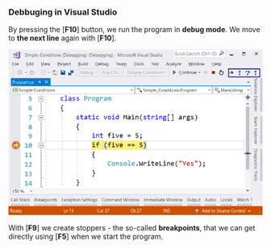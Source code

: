 ### Debbuging in Visual Studio

By pressing the [**F10**] button, we run the program in **debug mode**. We move to **the next line** again with [**F10**].

![](/assets/chapter-3-images/00.Debugging-02.png)

With [**F9**] we create stoppers - the so-called **breakpoints**, that we can get directly using [**F5**] when we start the program.